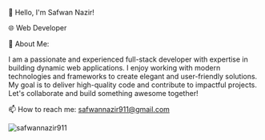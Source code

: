 👋 Hello, I'm Safwan Nazir!

🌐 Web Developer

📝 About Me:

I am a passionate and experienced full-stack developer with expertise in building dynamic web applications. I enjoy working with modern technologies and frameworks to create elegant and user-friendly solutions. My goal is to deliver high-quality code and contribute to impactful projects. Let's collaborate and build something awesome together!



📫 How to reach me: safwannazir911@gmail.com

<p align="left"> <img src="https://komarev.com/ghpvc/?username=safwannazir911&label=Profile%20views&color=0e75b6&style=flat" alt="safwannazir911" /> </p>


  
<!--
**safwannazir911/safwannazir911** is a ✨ _special_ ✨ repository because its `README.md` (this file) appears on your GitHub profile.

Here are some ideas to get you started:

- 🔭 I’m currently working on ...
- 🌱 I’m currently learning ...
- 👯 I’m looking to collaborate on ...
- 🤔 I’m looking for help with ...
- 💬 Ask me about ...
- 📫 How to reach me: ...
- 😄 Pronouns: ...
- ⚡ Fun fact: ...
-->





